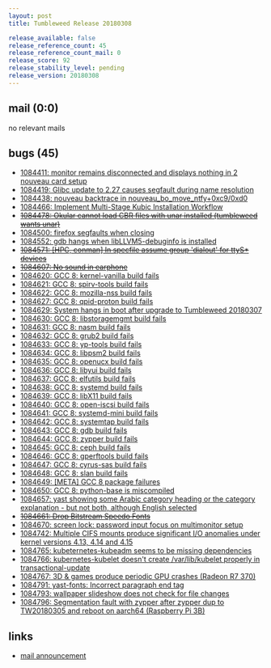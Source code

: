 ```yaml
---
layout: post
title: Tumbleweed Release 20180308

release_available: false
release_reference_count: 45
release_reference_count_mail: 0
release_score: 92
release_stability_level: pending
release_version: 20180308
---
```


## mail (0:0)

no relevant mails

## bugs (45)

<!--more-->

- [1084411: monitor remains disconnected and displays nothing in 2 nouveau card setup](https://bugzilla.opensuse.org/show_bug.cgi?id=1084411)
- [1084419: Glibc update to 2.27 causes segfault during name resolution](https://bugzilla.opensuse.org/show_bug.cgi?id=1084419)
- [1084438: nouveau backtrace in nouveau_bo_move_ntfy+0xc9/0xd0](https://bugzilla.opensuse.org/show_bug.cgi?id=1084438)
- [1084466: Implement Multi-Stage Kubic Installation Workflow](https://bugzilla.opensuse.org/show_bug.cgi?id=1084466)
- ~~[1084478: Okular cannot load CBR files with unar installed (tumbleweed wants unar)](https://bugzilla.opensuse.org/show_bug.cgi?id=1084478)~~
- [1084500: firefox segfaults when closing](https://bugzilla.opensuse.org/show_bug.cgi?id=1084500)
- [1084552: gdb hangs when libLLVM5-debuginfo is installed](https://bugzilla.opensuse.org/show_bug.cgi?id=1084552)
- ~~[1084571: [HPC, conman] In specfile assume group 'dialout' for ttyS* devices](https://bugzilla.opensuse.org/show_bug.cgi?id=1084571)~~
- ~~[1084607: No sound in earphone](https://bugzilla.opensuse.org/show_bug.cgi?id=1084607)~~
- [1084620: GCC 8: kernel-vanilla build fails](https://bugzilla.opensuse.org/show_bug.cgi?id=1084620)
- [1084621: GCC 8: spirv-tools build fails](https://bugzilla.opensuse.org/show_bug.cgi?id=1084621)
- [1084622: GCC 8: mozilla-nss build fails](https://bugzilla.opensuse.org/show_bug.cgi?id=1084622)
- [1084627: GCC 8: qpid-proton build fails](https://bugzilla.opensuse.org/show_bug.cgi?id=1084627)
- [1084629: System hangs in boot after upgrade to Tumbleweed 20180307](https://bugzilla.opensuse.org/show_bug.cgi?id=1084629)
- [1084630: GCC 8: libstoragemgmt build fails](https://bugzilla.opensuse.org/show_bug.cgi?id=1084630)
- [1084631: GCC 8: nasm build fails](https://bugzilla.opensuse.org/show_bug.cgi?id=1084631)
- [1084632: GCC 8: grub2 build fails](https://bugzilla.opensuse.org/show_bug.cgi?id=1084632)
- [1084633: GCC 8: yp-tools build fails](https://bugzilla.opensuse.org/show_bug.cgi?id=1084633)
- [1084634: GCC 8: libpsm2 build fails](https://bugzilla.opensuse.org/show_bug.cgi?id=1084634)
- [1084635: GCC 8: openucx build fails](https://bugzilla.opensuse.org/show_bug.cgi?id=1084635)
- [1084636: GCC 8: libyui build fails](https://bugzilla.opensuse.org/show_bug.cgi?id=1084636)
- [1084637: GCC 8: elfutils build fails](https://bugzilla.opensuse.org/show_bug.cgi?id=1084637)
- [1084638: GCC 8: systemd build fails](https://bugzilla.opensuse.org/show_bug.cgi?id=1084638)
- [1084639: GCC 8: libX11 build fails](https://bugzilla.opensuse.org/show_bug.cgi?id=1084639)
- [1084640: GCC 8: open-iscsi build fails](https://bugzilla.opensuse.org/show_bug.cgi?id=1084640)
- [1084641: GCC 8: systemd-mini build fails](https://bugzilla.opensuse.org/show_bug.cgi?id=1084641)
- [1084642: GCC 8: systemtap build fails](https://bugzilla.opensuse.org/show_bug.cgi?id=1084642)
- [1084643: GCC 8: gdb build fails](https://bugzilla.opensuse.org/show_bug.cgi?id=1084643)
- [1084644: GCC 8: zypper build fails](https://bugzilla.opensuse.org/show_bug.cgi?id=1084644)
- [1084645: GCC 8: ceph build fails](https://bugzilla.opensuse.org/show_bug.cgi?id=1084645)
- [1084646: GCC 8: gperftools build fails](https://bugzilla.opensuse.org/show_bug.cgi?id=1084646)
- [1084647: GCC 8: cyrus-sas build fails](https://bugzilla.opensuse.org/show_bug.cgi?id=1084647)
- [1084648: GCC 8: slan build fails](https://bugzilla.opensuse.org/show_bug.cgi?id=1084648)
- [1084649: [META] GCC 8 package failures](https://bugzilla.opensuse.org/show_bug.cgi?id=1084649)
- [1084650: GCC 8: python-base is miscompiled](https://bugzilla.opensuse.org/show_bug.cgi?id=1084650)
- [1084657: yast showing some Arabic category heading or the category explanation - but not both, although English selected](https://bugzilla.opensuse.org/show_bug.cgi?id=1084657)
- ~~[1084661: Drop Bitstream Speedo Fonts](https://bugzilla.opensuse.org/show_bug.cgi?id=1084661)~~
- [1084670: screen lock: password input focus on multimonitor setup](https://bugzilla.opensuse.org/show_bug.cgi?id=1084670)
- [1084742: Multiple CIFS mounts produce significant I/O anomalies under kernel versions 4.13, 4.14 and 4.15](https://bugzilla.opensuse.org/show_bug.cgi?id=1084742)
- [1084765: kubeternetes-kubeadm seems to be missing dependencies](https://bugzilla.opensuse.org/show_bug.cgi?id=1084765)
- [1084766: kubernetes-kubelet doesn't create /var/lib/kubelet properly in transactional-update](https://bugzilla.opensuse.org/show_bug.cgi?id=1084766)
- [1084767: 3D & games produce periodic GPU crashes (Radeon R7 370)](https://bugzilla.opensuse.org/show_bug.cgi?id=1084767)
- [1084791: yast-fonts: Incorrect paragraph end tag](https://bugzilla.opensuse.org/show_bug.cgi?id=1084791)
- [1084793: wallpaper slideshow does not check for file changes](https://bugzilla.opensuse.org/show_bug.cgi?id=1084793)
- [1084796: Segmentation fault with zypper after zypper dup to TW20180305 and reboot on aarch64 (Raspberry Pi 3B)](https://bugzilla.opensuse.org/show_bug.cgi?id=1084796)



## links

- [mail announcement](https://lists.opensuse.org/opensuse-factory/2018-03/msg00164.html)
